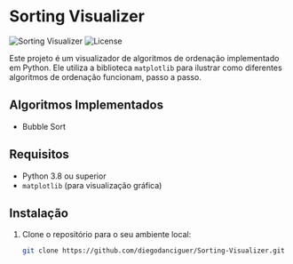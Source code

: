 # Sorting Visualizer

![Sorting Visualizer](https://img.shields.io/badge/python-v3.8+-blue.svg) ![License](https://img.shields.io/badge/license-MIT-green.svg)

Este projeto é um visualizador de algoritmos de ordenação implementado em Python. Ele utiliza a biblioteca `matplotlib` para ilustrar como diferentes algoritmos de ordenação funcionam, passo a passo.

## Algoritmos Implementados

- Bubble Sort

## Requisitos

- Python 3.8 ou superior
- `matplotlib` (para visualização gráfica)

## Instalação

1. Clone o repositório para o seu ambiente local:

   ```bash
   git clone https://github.com/diegodanciguer/Sorting-Visualizer.git

